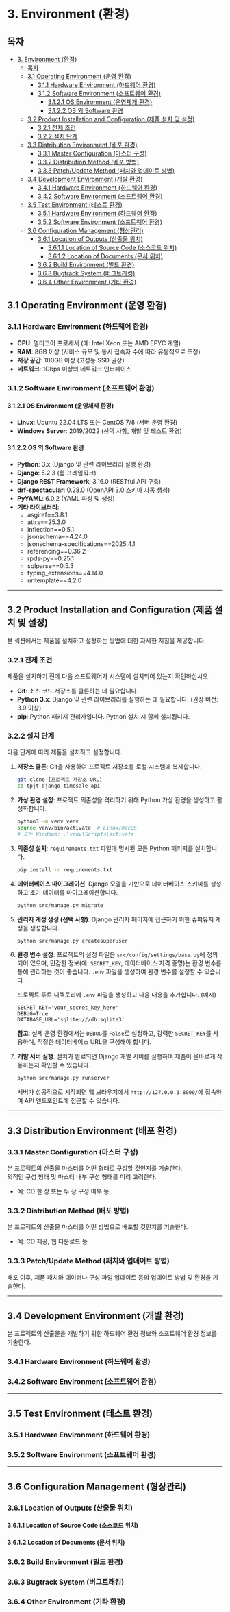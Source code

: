 # 3. Environment (환경)

## 목차

- [3. Environment (환경)](#3-environment-환경)
  - [목차](#목차)
  - [3.1 Operating Environment (운영 환경)](#31-operating-environment-운영-환경)
    - [3.1.1 Hardware Environment (하드웨어 환경)](#311-hardware-environment-하드웨어-환경)
    - [3.1.2 Software Environment (소프트웨어 환경)](#312-software-environment-소프트웨어-환경)
      - [3.1.2.1 OS Environment (운영체제 환경)](#3121-os-environment-운영체제-환경)
      - [3.1.2.2 OS 외 Software 환경](#3122-os-외-software-환경)
  - [3.2 Product Installation and Configuration (제품 설치 및 설정)](#32-product-installation-and-configuration-제품-설치-및-설정)
    - [3.2.1 전제 조건](#321-전제-조건)
    - [3.2.2 설치 단계](#322-설치-단계)
  - [3.3 Distribution Environment (배포 환경)](#33-distribution-environment-배포-환경)
    - [3.3.1 Master Configuration (마스터 구성)](#331-master-configuration-마스터-구성)
    - [3.3.2 Distribution Method (배포 방법)](#332-distribution-method-배포-방법)
    - [3.3.3 Patch/Update Method (패치와 업데이트 방법)](#333-patchupdate-method-패치와-업데이트-방법)
  - [3.4 Development Environment (개발 환경)](#34-development-environment-개발-환경)
    - [3.4.1 Hardware Environment (하드웨어 환경)](#341-hardware-environment-하드웨어-환경)
    - [3.4.2 Software Environment (소프트웨어 환경)](#342-software-environment-소프트웨어-환경)
  - [3.5 Test Environment (테스트 환경)](#35-test-environment-테스트-환경)
    - [3.5.1 Hardware Environment (하드웨어 환경)](#351-hardware-environment-하드웨어-환경)
    - [3.5.2 Software Environment (소프트웨어 환경)](#352-software-environment-소프트웨어-환경)
  - [3.6 Configuration Management (형상관리)](#36-configuration-management-형상관리)
    - [3.6.1 Location of Outputs (산출물 위치)](#361-location-of-outputs-산출물-위치)
      - [3.6.1.1 Location of Source Code (소스코드 위치)](#3611-location-of-source-code-소스코드-위치)
      - [3.6.1.2 Location of Documents (문서 위치)](#3612-location-of-documents-문서-위치)
    - [3.6.2 Build Environment (빌드 환경)](#362-build-environment-빌드-환경)
    - [3.6.3 Bugtrack System (버그트래킹)](#363-bugtrack-system-버그트래킹)
    - [3.6.4 Other Environment (기타 환경)](#364-other-environment-기타-환경)

## 3.1 Operating Environment (운영 환경)

### 3.1.1 Hardware Environment (하드웨어 환경)
- **CPU**: 멀티코어 프로세서 (예: Intel Xeon 또는 AMD EPYC 계열)
- **RAM**: 8GB 이상 (서비스 규모 및 동시 접속자 수에 따라 유동적으로 조정)
- **저장 공간**: 100GB 이상 (고성능 SSD 권장)
- **네트워크**: 1Gbps 이상의 네트워크 인터페이스

### 3.1.2 Software Environment (소프트웨어 환경)

#### 3.1.2.1 OS Environment (운영체제 환경)
- **Linux**: Ubuntu 22.04 LTS 또는 CentOS 7/8 (서버 운영 환경)
- **Windows Server**: 2019/2022 (선택 사항, 개발 및 테스트 환경)

#### 3.1.2.2 OS 외 Software 환경

- **Python**: 3.x (Django 및 관련 라이브러리 실행 환경)
- **Django**: 5.2.3 (웹 프레임워크)
- **Django REST Framework**: 3.16.0 (RESTful API 구축)
- **drf-spectacular**: 0.28.0 (OpenAPI 3.0 스키마 자동 생성)
- **PyYAML**: 6.0.2 (YAML 파싱 및 생성)
- **기타 라이브러리**:
    - asgiref==3.8.1
    - attrs==25.3.0
    - inflection==0.5.1
    - jsonschema==4.24.0
    - jsonschema-specifications==2025.4.1
    - referencing==0.36.2
    - rpds-py==0.25.1
    - sqlparse==0.5.3
    - typing_extensions==4.14.0
    - uritemplate==4.2.0

---

## 3.2 Product Installation and Configuration (제품 설치 및 설정)

본 섹션에서는 제품을 설치하고 설정하는 방법에 대한 자세한 지침을 제공합니다.

### 3.2.1 전제 조건

제품을 설치하기 전에 다음 소프트웨어가 시스템에 설치되어 있는지 확인하십시오.

*   **Git**: 소스 코드 저장소를 클론하는 데 필요합니다.
*   **Python 3.x**: Django 및 관련 라이브러리를 실행하는 데 필요합니다. (권장 버전: 3.9 이상)
*   **pip**: Python 패키지 관리자입니다. Python 설치 시 함께 설치됩니다.

### 3.2.2 설치 단계

다음 단계에 따라 제품을 설치하고 설정합니다.

1.  **저장소 클론**:
    Git을 사용하여 프로젝트 저장소를 로컬 시스템에 복제합니다.

    ```bash
    git clone [프로젝트 저장소 URL]
    cd tpjt-django-timesale-api
    ```

2.  **가상 환경 설정**:
    프로젝트 의존성을 격리하기 위해 Python 가상 환경을 생성하고 활성화합니다.

    ```bash
    python3 -m venv venv
    source venv/bin/activate  # Linux/macOS
    # 또는 Windows: .\venv\Scripts\activate
    ```

3.  **의존성 설치**:
    `requirements.txt` 파일에 명시된 모든 Python 패키지를 설치합니다.

    ```bash
    pip install -r requirements.txt
    ```

4.  **데이터베이스 마이그레이션**:
    Django 모델을 기반으로 데이터베이스 스키마를 생성하고 초기 데이터를 마이그레이션합니다.

    ```bash
    python src/manage.py migrate
    ```

5.  **관리자 계정 생성 (선택 사항)**:
    Django 관리자 페이지에 접근하기 위한 슈퍼유저 계정을 생성합니다.

    ```bash
    python src/manage.py createsuperuser
    ```

6.  **환경 변수 설정**:
    프로젝트의 설정 파일은 `src/config/settings/base.py`에 정의되어 있으며, 민감한 정보(예: `SECRET_KEY`, 데이터베이스 자격 증명)는 환경 변수를 통해 관리하는 것이 좋습니다. `.env` 파일을 생성하여 환경 변수를 설정할 수 있습니다.

    프로젝트 루트 디렉토리에 `.env` 파일을 생성하고 다음 내용을 추가합니다. (예시)

    ```
    SECRET_KEY='your_secret_key_here'
    DEBUG=True
    DATABASE_URL='sqlite:///db.sqlite3'
    ```

    **참고**: 실제 운영 환경에서는 `DEBUG`를 `False`로 설정하고, 강력한 `SECRET_KEY`를 사용하며, 적절한 데이터베이스 URL을 구성해야 합니다.

7.  **개발 서버 실행**:
    설치가 완료되면 Django 개발 서버를 실행하여 제품이 올바르게 작동하는지 확인할 수 있습니다.

    ```bash
    python src/manage.py runserver
    ```

    서버가 성공적으로 시작되면 웹 브라우저에서 `http://127.0.0.1:8000/`에 접속하여 API 엔드포인트에 접근할 수 있습니다.

---

## 3.3 Distribution Environment (배포 환경)

### 3.3.1 Master Configuration (마스터 구성)

본 프로젝트의 산출물 마스터를 어떤 형태로 구성할 것인지를 기술한다.  
외적인 구성 형태 및 마스터 내부 구성 형태를 미리 고려한다.

- 예: CD 한 장 또는 두 장 구성 여부 등

### 3.3.2 Distribution Method (배포 방법)

본 프로젝트의 산출물 마스터를 어떤 방법으로 배포할 것인지를 기술한다.

- 예: CD 제공, 웹 다운로드 등

### 3.3.3 Patch/Update Method (패치와 업데이트 방법)

배포 이후, 제품 패치와 데이터나 구성 파일 업데이트 등의 업데이트 방법 및 환경을 기술한다.

---

## 3.4 Development Environment (개발 환경)

본 프로젝트의 산출물을 개발하기 위한 하드웨어 환경 정보와 소프트웨어 환경 정보를 기술한다.

### 3.4.1 Hardware Environment (하드웨어 환경)

### 3.4.2 Software Environment (소프트웨어 환경)

---

## 3.5 Test Environment (테스트 환경)

### 3.5.1 Hardware Environment (하드웨어 환경)

### 3.5.2 Software Environment (소프트웨어 환경)

---

## 3.6 Configuration Management (형상관리)

### 3.6.1 Location of Outputs (산출물 위치)

#### 3.6.1.1 Location of Source Code (소스코드 위치)

#### 3.6.1.2 Location of Documents (문서 위치)

### 3.6.2 Build Environment (빌드 환경)

### 3.6.3 Bugtrack System (버그트래킹)

### 3.6.4 Other Environment (기타 환경)
